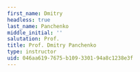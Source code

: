 ```yaml
---
first_name: Dmitry
headless: true
last_name: Panchenko
middle_initial: ''
salutation: Prof.
title: Prof. Dmitry Panchenko
type: instructor
uid: 046aa619-7675-b109-3301-94a8c1238e3f
---
```

